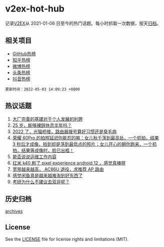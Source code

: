 # v2ex-hot-hub

 记录[V2EX](https://www.v2ex.com/)从 2021-01-06 日至今的热门话题。每小时抓取一次数据，按天[归档](archives)。
 
 ## 相关项目

- [GitHub热榜](https://github.com/snaildev/github-hot-hub)
- [知乎热榜](https://github.com/snaildev/zhihu-hot-hub)
- [微博热榜](https://github.com/snaildev/weibo-hot-hub)
- [头条热榜](https://github.com/snaildev/toutiao-hot-hub)
- [抖音热榜](https://github.com/snaildev/douyin-hot-hub)


 `更新时间：2022-05-03 14:09:23 +0800`

## 热议话题

1. [大厂完善的基建对于个人发展的利弊](https://www.v2ex.com/t/850515)
1. [25 岁，能够裸辞休息半年吗？](https://www.v2ex.com/t/850577)
1. [2022 了，光猫桥接，路由器拨号算好习惯还是臭毛病](https://www.v2ex.com/t/850519)
1. [荣耀 60Pro 的拍照延迟你能忍的嘛：女儿秋千荡到最高处，一个抓拍，结果 3 秒后才成像，拍到却是荡到最低点的照片；女儿开心的朝你跑来，一个抓拍，结果等成像时，脸已出框！](https://www.v2ex.com/t/850593)
1. [能否说说运维工作内容](https://www.v2ex.com/t/850507)
1. [红米 k40 刷了 pixel experience android 12 ，感觉真棒呀](https://www.v2ex.com/t/850511)
1. [宽带越来越高， AC86U 退役，求推荐 AP 路由](https://www.v2ex.com/t/850514)
1. [感觉闲鱼真是越来越难淘到好东西了](https://www.v2ex.com/t/850590)
1. [考研为什么不建议去双非呢？](https://www.v2ex.com/t/850540)

## 历史归档

[archives](archives)

## License

See the [LICENSE](LICENSE) file for license rights and limitations (MIT).
